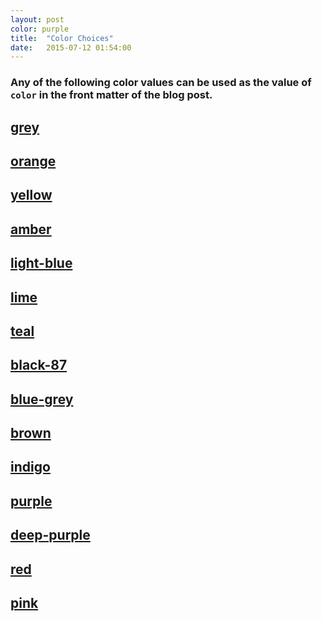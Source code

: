 ```yaml
---
layout: post
color: purple
title:  "Color Choices"
date:   2015-07-12 01:54:00
---
```


### Any of the following color values can be used as the value of `color` in the front matter of the blog post.
<div class="bg-grey">
    <h2><a href="#">grey</a></h2>
</div>
<div class="bg-orange">
    <h2><a href="#">orange</a></h2>
</div>

<div class="bg-yellow">
    <h2><a href="#">yellow</a></h2>
</div>
<div class="bg-amber">
    <h2><a href="#">amber</a></h2>
</div>
<div class="bg-light-blue">
    <h2><a href="#">light-blue</a></h2>
</div>
<div class="bg-lime">
    <h2><a href="#">lime</a></h2>
</div>
<div class="bg-teal">
    <h2><a href="#">teal</a></h2>
</div>
<div class="bg-black-87">
    <h2><a href="#">black-87</a></h2>
</div>
<div class="bg-blue-grey">
    <h2><a href="#">blue-grey</a></h2>
</div>
<div class="bg-brown">
    <h2><a href="#">brown</a></h2>
</div>
<div class="bg-indigo">
    <h2><a href="#">indigo</a></h2>
</div>
<div class="bg-purple">
    <h2><a href="#">purple</a></h2>
</div>
<div class="bg-deep-purple">
    <h2><a href="#">deep-purple</a></h2>
</div>
<div class="bg-red">
    <h2><a href="#">red</a></h2>
</div><div class="bg-pink">
    <h2><a href="#">pink</a></h2>
</div>
